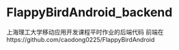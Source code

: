 # FlappyBirdAndroid_backend
上海理工大学移动应用开发课程平时作业的后端代码
前端在https://github.com/caodong0225/FlappyBirdAndroid

